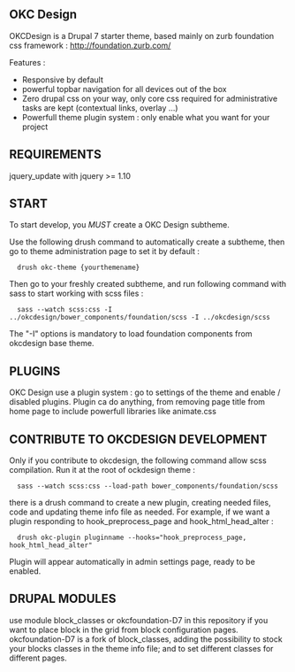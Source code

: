 OKC Design
-------------

OKCDesign is a Drupal 7 starter theme, based mainly on zurb foundation css framework : http://foundation.zurb.com/

Features :
- Responsive by default
- powerful topbar navigation for all devices out of the box
- Zero drupal css on your way, only core css required for administrative tasks are kept
  (contextual links, overlay ...)
- Powerfull theme plugin system : only enable what you want for your project

REQUIREMENTS
-------------

jquery_update with jquery >= 1.10


START
-----------------

To start develop, you  *MUST* create a OKC Design subtheme.

Use the following drush command to automatically create a subtheme, then go to theme administration page to set it by default :


```shell
  drush okc-theme {yourthemename}
```

Then go to your freshly created subtheme, and run following command with sass to start working
with scss files :

```shell
  sass --watch scss:css -I ../okcdesign/bower_components/foundation/scss -I ../okcdesign/scss
```
The "-I" options is mandatory to load foundation components from okcdesign base theme.


PLUGINS
----------

OKC Design use a plugin system : go to settings of the theme and enable / disabled plugins.
Plugin ca do anything, from removing page title from home page to include powerfull libraries
like animate.css


CONTRIBUTE TO OKCDESIGN DEVELOPMENT
------------------------------------

Only if you contribute to okcdesign, the following command allow scss compilation.
Run it at the root of ockdesign theme :

```shell
  sass --watch scss:css --load-path bower_components/foundation/scss
```

there is a drush command to create a new plugin, creating needed files, code and
updating theme info file as needed. For example, if we want a plugin
responding to hook_preprocess_page and hook_html_head_alter :

```shell
  drush okc-plugin pluginname --hooks="hook_preprocess_page, hook_html_head_alter"
```

Plugin will appear automatically in admin settings page, ready to be enabled.

DRUPAL MODULES 
-------------------

use module block_classes or okcfoundation-D7 in this repository if you want
to place block in the grid from block configuration pages.
okcfoundation-D7 is a fork of block_classes, adding the possibility
to stock your blocks classes in the theme info file; and to set different
classes for different pages.

